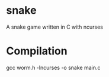 snake
=====

A snake game written in C with ncurses

Compilation
===========

gcc worm.h -lncurses -o snake main.c
